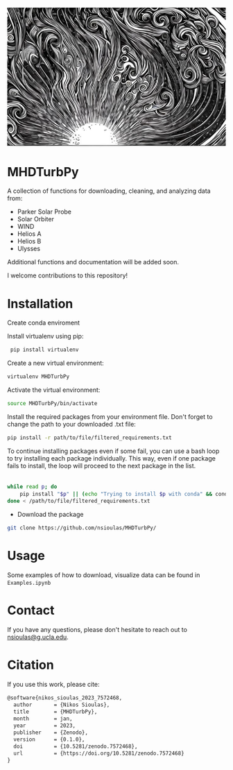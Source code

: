 ![MHDTurbpy](logo/final.png "turb")


# MHDTurbPy
A collection of functions for downloading, cleaning, and analyzing data from:

 - Parker Solar Probe
 - Solar Orbiter 
 - WIND
 - Helios A
 - Helios B
 - Ulysses

Additional functions and documentation will be added soon.


 I welcome contributions to this repository!



# Installation

 Create conda enviroment
  
 Install virtualenv using pip:
```bash
 pip install virtualenv
 ```
Create a new virtual environment: 
```bash
virtualenv MHDTurbPy
 ```
 Activate the virtual environment: 
 ```bash
 source MHDTurbPy/bin/activate
 ```

Install the required packages from your environment file. Don't forget to change the path to your downloaded .txt file: 
```bash
pip install -r path/to/file/filtered_requirements.txt
 ```
 
 To continue installing packages even if some fail, you can use a bash loop to try installing each package individually. This way, even if one package fails to install, the loop will proceed to the next package in the list. 
 
```bash

while read p; do
    pip install "$p" || (echo "Trying to install $p with conda" && conda install "$p" -y || echo "Failed to install $p with both pip and conda")
done < /path/to/file/filtered_requirements.txt
 ```

 - Download the package
``` bash
git clone https://github.com/nsioulas/MHDTurbPy/
```

# Usage

Some examples of how to download, visualize data can be found in ```Examples.ipynb```

# Contact
If you have any questions, please don't hesitate to reach out to nsioulas@g.ucla.edu.

# Citation

If you use this work, please cite:

```
@software{nikos_sioulas_2023_7572468,
  author       = {Nikos Sioulas},
  title        = {MHDTurbPy},
  month        = jan,
  year         = 2023,
  publisher    = {Zenodo},
  version      = {0.1.0},
  doi          = {10.5281/zenodo.7572468},
  url          = {https://doi.org/10.5281/zenodo.7572468}
}
```



